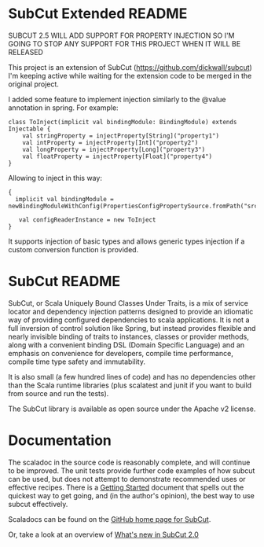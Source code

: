 SubCut Extended README
=============

SUBCUT 2.5 WILL ADD SUPPORT FOR PROPERTY INJECTION SO I'M GOING TO STOP ANY SUPPORT FOR THIS PROJECT WHEN IT WILL BE RELEASED

This project is an extension of SubCut (https://github.com/dickwall/subcut) I'm keeping active while waiting for the extension
code to be merged in the original project.

I added some feature to implement injection similarly to the @value annotation in spring. For example:

```(scala)
class ToInject(implicit val bindingModule: BindingModule) extends Injectable {
    val stringProperty = injectProperty[String]("property1")
    val intProperty = injectProperty[Int]("property2")
    val longProperty = injectProperty[Long]("property3")
    val floatProperty = injectProperty[Float]("property4")
}
```

Allowing to inject in this way:

```(scala)
{
  implicit val bindingModule = newBindingModuleWithConfig(PropertiesConfigPropertySource.fromPath("src/test/resources/test.properties"))

   val configReaderInstance = new ToInject
}
```

It supports injection of basic types and allows generic types injection if a custom conversion function is provided.

SubCut README
=============

SubCut, or Scala Uniquely Bound Classes Under Traits, is a mix of service locator and dependency
injection patterns designed to provide an idiomatic way of providing configured dependencies to scala
applications. It is not a full inversion of control solution like Spring, but instead provides flexible
and nearly invisible binding of traits to instances, classes or provider methods, along with a convenient
binding DSL (Domain Specific Language) and an emphasis on convenience for developers, compile time performance, 
compile time type safety and immutability.

It is also small (a few hundred lines of code) and has no dependencies other than the Scala runtime
libraries (plus scalatest and junit if you want to build from source and run the tests).

The SubCut library is available as open source under the Apache v2 license.

Documentation
=============

The scaladoc in the source code is reasonably complete, and will continue to be improved. The unit tests
provide further code examples of how subcut can be used, but does not attempt to demonstrate recommended
uses or effective recipes. There is a [Getting Started](https://github.com/dickwall/subcut/blob/master/GettingStarted.md) document that spells out the quickest way to get
going, and (in the author's opinion), the best way to use subcut effectively.

Scaladocs can be found on the [GitHub home page for SubCut](http://dickwall.github.com/subcut).

Or, take a look at an overview of [What's new in SubCut 2.0](https://github.com/dickwall/subcut/blob/master/NewIn2.0.md)
